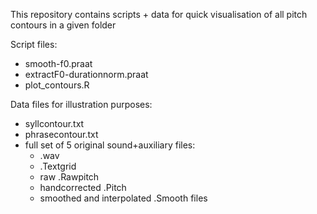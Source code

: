 This repository contains scripts + data for quick visualisation of all pitch contours in a given folder

Script files:
- smooth-f0.praat 
- extractF0-durationnorm.praat
- plot_contours.R

Data files for illustration purposes:
- syllcontour.txt
- phrasecontour.txt
- full set of 5 original sound+auxiliary files: 
  - .wav
  - .Textgrid
  - raw .Rawpitch
  - handcorrected .Pitch
  - smoothed and interpolated .Smooth files
